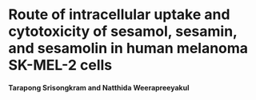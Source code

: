 # Route of intracellular uptake and cytotoxicity of sesamol, sesamin, and sesamolin in human melanoma SK-MEL-2 cells
#### Tarapong Srisongkram and Natthida Weerapreeyakul 

